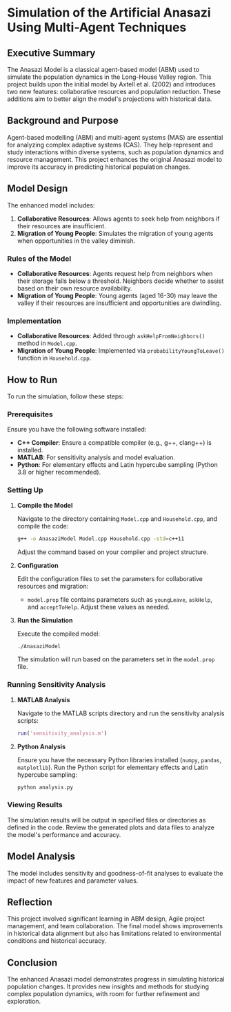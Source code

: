# Simulation of the Artificial Anasazi Using Multi-Agent Techniques

## Executive Summary

The Anasazi Model is a classical agent-based model (ABM) used to simulate the population dynamics in the Long-House Valley region. This project builds upon the initial model by Axtell et al. (2002) and introduces two new features: collaborative resources and population reduction. These additions aim to better align the model's projections with historical data.

## Background and Purpose

Agent-based modelling (ABM) and multi-agent systems (MAS) are essential for analyzing complex adaptive systems (CAS). They help represent and study interactions within diverse systems, such as population dynamics and resource management. This project enhances the original Anasazi model to improve its accuracy in predicting historical population changes.

## Model Design

The enhanced model includes:
1. **Collaborative Resources**: Allows agents to seek help from neighbors if their resources are insufficient.
2. **Migration of Young People**: Simulates the migration of young agents when opportunities in the valley diminish.

### Rules of the Model

- **Collaborative Resources**: Agents request help from neighbors when their storage falls below a threshold. Neighbors decide whether to assist based on their own resource availability.
- **Migration of Young People**: Young agents (aged 16-30) may leave the valley if their resources are insufficient and opportunities are dwindling.

### Implementation

- **Collaborative Resources**: Added through `askHelpFromNeighbors()` method in `Model.cpp`.
- **Migration of Young People**: Implemented via `probabilityYoungToLeave()` function in `Household.cpp`.

## How to Run

To run the simulation, follow these steps:

### Prerequisites

Ensure you have the following software installed:
- **C++ Compiler**: Ensure a compatible compiler (e.g., g++, clang++) is installed.
- **MATLAB**: For sensitivity analysis and model evaluation.
- **Python**: For elementary effects and Latin hypercube sampling (Python 3.8 or higher recommended).

### Setting Up

1. **Compile the Model**

   Navigate to the directory containing `Model.cpp` and `Household.cpp`, and compile the code:

   ```bash
   g++ -o AnasaziModel Model.cpp Household.cpp -std=c++11
   ```

   Adjust the command based on your compiler and project structure.

2. **Configuration**

   Edit the configuration files to set the parameters for collaborative resources and migration:
   - `model.prop` file contains parameters such as `youngLeave`, `askHelp`, and `acceptToHelp`. Adjust these values as needed.

3. **Run the Simulation**

   Execute the compiled model:

   ```bash
   ./AnasaziModel
   ```

   The simulation will run based on the parameters set in the `model.prop` file.

### Running Sensitivity Analysis

1. **MATLAB Analysis**

   Navigate to the MATLAB scripts directory and run the sensitivity analysis scripts:

   ```matlab
   run('sensitivity_analysis.m')
   ```

2. **Python Analysis**

   Ensure you have the necessary Python libraries installed (`numpy`, `pandas`, `matplotlib`). Run the Python script for elementary effects and Latin hypercube sampling:

   ```bash
   python analysis.py
   ```

### Viewing Results

The simulation results will be output in specified files or directories as defined in the code. Review the generated plots and data files to analyze the model's performance and accuracy.

## Model Analysis

The model includes sensitivity and goodness-of-fit analyses to evaluate the impact of new features and parameter values. 

## Reflection

This project involved significant learning in ABM design, Agile project management, and team collaboration. The final model shows improvements in historical data alignment but also has limitations related to environmental conditions and historical accuracy.

## Conclusion

The enhanced Anasazi model demonstrates progress in simulating historical population changes. It provides new insights and methods for studying complex population dynamics, with room for further refinement and exploration.
